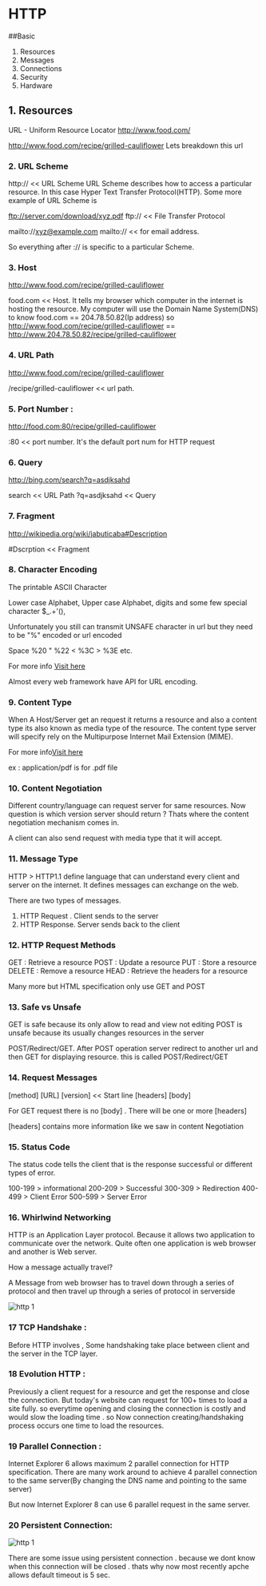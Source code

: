 # HTTP

##Basic
1. Resources
2. Messages
3. Connections
4. Security
5. Hardware

## 1. Resources

URL - Uniform Resource Locator
http://www.food.com/

http://www.food.com/recipe/grilled-cauliflower
Lets breakdown this url

### 2. URL Scheme
http://  << URL Scheme
URL Scheme describes how to access a particular resource. In this case Hyper Text Transfer Protocol(HTTP).
Some more example of URL Scheme is 

ftp://server.com/download/xyz.pdf
ftp:// << File Transfer Protocol

mailto://xyz@example.com
mailto:// << for email address.


So everything after :// is specific to a particular Scheme.

### 3. Host
http://www.food.com/recipe/grilled-cauliflower

food.com << Host. It tells my browser which computer in the internet is hosting the resource.
My computer will use the Domain Name System(DNS) to know food.com == 204.78.50.82(Ip address)
so
http://www.food.com/recipe/grilled-cauliflower == http://www.204.78.50.82/recipe/grilled-cauliflower

### 4. URL Path
http://www.food.com/recipe/grilled-cauliflower

/recipe/grilled-cauliflower << url path.

### 5. Port Number :
http://food.com:80/recipe/grilled-cauliflower

:80 << port number. It's the default port num for HTTP request

### 6. Query
http://bing.com/search?q=asdjksahd

search << URL Path
?q=asdjksahd  << Query

### 7. Fragment
http://wikipedia.org/wiki/jabuticaba#Description

#Dscrption << Fragment

### 8. Character Encoding

The printable ASCII Character 

Lower case Alphabet, Upper case Alphabet, digits and some few special character $_.+'(),

Unfortunately you still can transmit UNSAFE character in url but they need to be "%" encoded or url encoded 

Space	%20  "  	%22   < 	%3C  >  	%3E etc.


For more info [Visit here](https://developers.google.com/maps/url-encoding)

Almost every web framework have API for URL encoding.

### 9. Content Type

When A Host/Server get an request it returns a resource and also a content type its also known as media type of the resource.
The content type server will specify rely on the Multipurpose Internet Mail Extension (MIME).

For more info[Visit here](https://developer.mozilla.org/en-US/docs/Web/HTTP/Basics_of_HTTP/MIME_types#audio_and_video_types)

ex : application/pdf is for .pdf file

### 10. Content Negotiation

Different country/language can request server for same resources. Now question is which version server should return ?
Thats where the content negotiation mechanism comes in. 

A client can also send request with media type that it will accept.


### 11. Message Type

HTTP > HTTP1.1 define language that can understand every client and server on the internet.
It defines messages can exchange on the web.

There are two types of messages.
1. HTTP Request . Client sends to the server
2. HTTP Response. Server sends back to the client


### 12. HTTP Request Methods

GET : Retrieve a resource
POST : Update a resource
PUT : Store a resource
DELETE : Remove a resource
HEAD : Retrieve the headers for a resource

Many more but HTML specification only use GET and POST

### 13. Safe vs Unsafe

GET is safe because its only allow to read and view not editing
POST is unsafe because its usually changes resources in the server

POST/Redirect/GET.
After POST operation server redirect to another url and then GET for displaying resource. this is called
POST/Redirect/GET

### 14. Request Messages

[method] [URL] [version]  << Start line
[headers]
[body]

For GET request there is no [body] . There will be one or more [headers]

[headers] contains more information like we saw in content Negotiation

### 15. Status Code

The status code tells the client that is the response successful or different types of error.

100-199 > informational
200-209 > Successful
300-309 > Redirection
400-499 > Client Error
500-599 > Server Error

### 16. Whirlwind Networking

HTTP is an Application Layer protocol. Because it allows two application to communicate over the network.
Quite often one application is web browser and another is Web server.

How a message actually travel?

A Message from web browser has to travel down through a series of protocol and then travel up through a series of protocol in serverside

<div>
  <img src ="images/http-1.png" alt="http 1">
</div>

### 17 TCP Handshake :

Before HTTP involves , Some handshaking take place between client and the server in the TCP layer.

### 18 Evolution HTTP : 
Previously a client request for a resource and get the response and close the connection.
But today's website can request for 100+ times to load a site fully. so everytime opening and closing the connection
is costly and would slow the loading time . so Now connection creating/handshaking process occurs one time to load the 
resources.

### 19 Parallel Connection : 
Internet Explorer 6 allows maximum 2 parallel connection for HTTP specification.
There are many work around to achieve 4 parallel connection to the same server(By changing the DNS name and pointing to the same server)

But now Internet Explorer 8 can use 6 parallel request in the same server.

### 20 Persistent Connection:

<div>
  <img src ="images/http-2.png" alt="http 1">
</div>

There are some issue using persistent connection . because we dont know when this connection will be closed . thats
why now most recently apche allows default timeout is 5 sec.